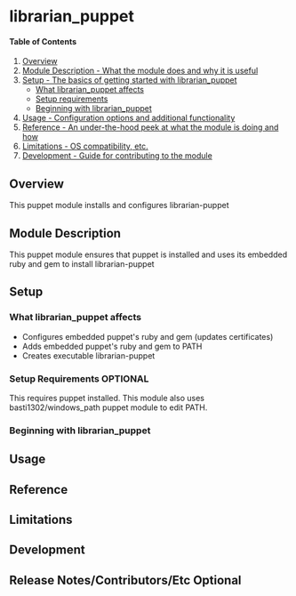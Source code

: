 # librarian_puppet

#### Table of Contents

1. [Overview](#overview)
2. [Module Description - What the module does and why it is useful](#module-description)
3. [Setup - The basics of getting started with librarian_puppet](#setup)
    * [What librarian_puppet affects](#what-librarian_puppet-affects)
    * [Setup requirements](#setup-requirements)
    * [Beginning with librarian_puppet](#beginning-with-librarian_puppet)
4. [Usage - Configuration options and additional functionality](#usage)
5. [Reference - An under-the-hood peek at what the module is doing and how](#reference)
5. [Limitations - OS compatibility, etc.](#limitations)
6. [Development - Guide for contributing to the module](#development)

## Overview

This puppet module installs and configures librarian-puppet 

## Module Description

This puppet module ensures that puppet is installed and uses its
embedded ruby and gem to install librarian-puppet

## Setup

### What librarian_puppet affects

* Configures embedded puppet's ruby and gem (updates certificates)
* Adds embedded puppet's ruby and gem to PATH
* Creates executable librarian-puppet

### Setup Requirements **OPTIONAL**

This requires puppet installed.
This module also uses basti1302/windows_path puppet module to edit PATH.

### Beginning with librarian_puppet

## Usage

## Reference

## Limitations

## Development

## Release Notes/Contributors/Etc **Optional**
